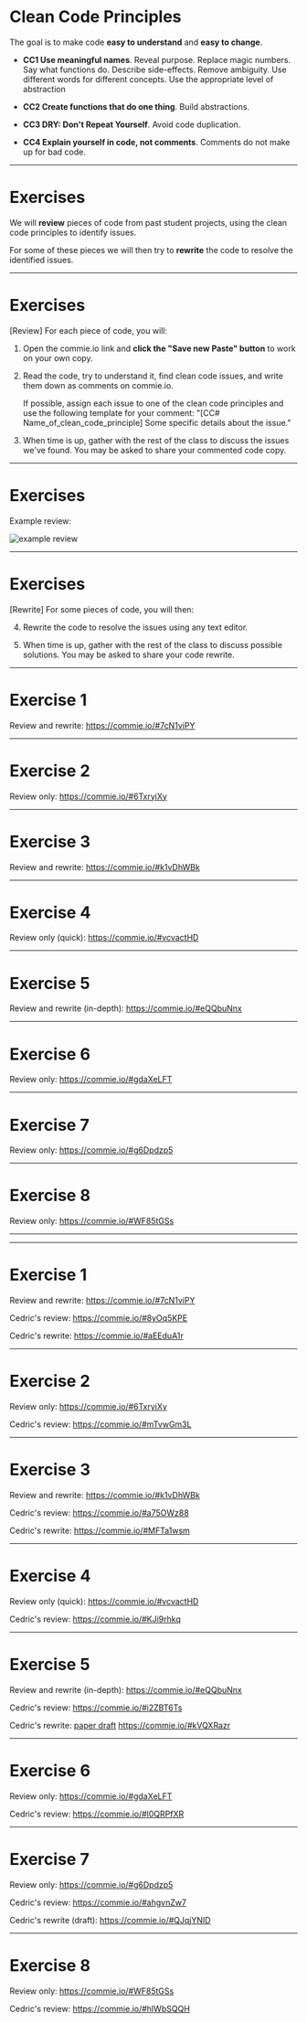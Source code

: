 
# Clean Code Principles

The goal is to make code **easy to understand** and **easy to change**.

* **CC1 Use meaningful names**.
Reveal purpose. Replace magic numbers.
Say what functions do. Describe side-effects. Remove ambiguity.
Use different words for different concepts.
Use the appropriate level of abstraction

* **CC2 Create functions that do one thing**. Build abstractions.

* **CC3 DRY: Don't Repeat Yourself**. Avoid code duplication.

* **CC4 Explain yourself in code, not comments**. Comments do not make up for bad code.

---

# Exercises

We will **review** pieces of code from past student projects,
using the clean code principles to identify issues.

For some of these pieces we will then try to **rewrite** the code
to resolve the identified issues.

---

# Exercises

[Review] For each piece of code, you will:

1. Open the commie.io link and **click the "Save new Paste" button**
to work on your own copy.

2. Read the code, try to understand it, find clean code issues,
and write them down as comments on commie.io.

    If possible, assign each issue to one of the clean code principles and
    use the following template for your comment:
    "[CC# Name_of_clean_code_principle] Some specific details about the issue."

3. When time is up, gather with the rest of the class to discuss the issues
we've found. You may be asked to share your commented code copy.

---

# Exercises

Example review:

![example review](images/commie_review_example.png)

---

# Exercises

[Rewrite] For some pieces of code, you will then:

4. Rewrite the code to resolve the issues using any text editor.

5. When time is up, gather with the rest of the class to discuss possible solutions.
You may be asked to share your code rewrite.


---

# Exercise 1

Review and rewrite: <https://commie.io/#7cN1viPY>

<!-- Cedric's review: <https://commie.io/#8yOq5KPE> -->

<!-- Cedric's rewrite: <https://commie.io/#aEEduA1r> -->
<!-- clean_code_pulsation_clean.py -->

---

# Exercise 2

Review only: <https://commie.io/#6TxryiXy>

<!-- Cedric's review: <https://commie.io/#mTvwGm3L> -->

---

# Exercise 3

Review and rewrite: <https://commie.io/#k1vDhWBk>

<!-- Note: this code probably doesn't behave properly. -->

<!-- Cedric's review: <https://commie.io/#a75OWz88> -->

<!-- Cedric's rewrite: <https://commie.io/#MFTa1wsm> -->
<!-- clean_code_positions_clean.py -->

---

# Exercise 4

Review only (quick): <https://commie.io/#vcvactHD>

<!-- Cedric's review: <https://commie.io/#KJi9rhkq> -->

---

# Exercise 5

Review and rewrite (in-depth): <https://commie.io/#eQQbuNnx>

<!-- Cedric's review: <https://commie.io/#i2ZBT6Ts> -->

<!-- Cedric's rewrite: <https://commie.io/#kVQXRazr>
, [paper draft](images/clean_code_dots_functions.png)
, clean_code_dots_functions.py -->

---

# Exercise 6

Review only: <https://commie.io/#gdaXeLFT>

<!-- Cedric's review: <https://commie.io/#l0QRPfXR> -->

---

# Exercise 7

Review only: <https://commie.io/#g6Dpdzp5>

<!-- Cedric's review: <https://commie.io/#ahgvnZw7> -->

<!-- Cedric's rewrite (draft): <https://commie.io/#QJqjYNID> -->
<!-- , clean_code_pridil_clean.py -->

---

# Exercise 8

Review only: <https://commie.io/#WF85tGSs>

<!-- Cedric's review: <https://commie.io/#hIWbSQQH> -->

---

---

# Exercise 1

Review and rewrite: <https://commie.io/#7cN1viPY>

Cedric's review: <https://commie.io/#8yOq5KPE>

Cedric's rewrite: <https://commie.io/#aEEduA1r>
<!-- clean_code_pulsation_clean.py -->

---

# Exercise 2

Review only: <https://commie.io/#6TxryiXy>

Cedric's review: <https://commie.io/#mTvwGm3L>

---

# Exercise 3

Review and rewrite: <https://commie.io/#k1vDhWBk>

Cedric's review: <https://commie.io/#a75OWz88>

Cedric's rewrite: <https://commie.io/#MFTa1wsm>
<!-- clean_code_positions_clean.py -->

---

# Exercise 4

Review only (quick): <https://commie.io/#vcvactHD>

Cedric's review: <https://commie.io/#KJi9rhkq>

---

# Exercise 5

Review and rewrite (in-depth): <https://commie.io/#eQQbuNnx>

Cedric's review: <https://commie.io/#i2ZBT6Ts>

Cedric's rewrite:
    [paper draft](images/clean_code_dots_functions.png)
    <https://commie.io/#kVQXRazr>
    <!-- , clean_code_dots_functions.py -->

---

# Exercise 6

Review only: <https://commie.io/#gdaXeLFT>

Cedric's review: <https://commie.io/#l0QRPfXR>

---

# Exercise 7

Review only: <https://commie.io/#g6Dpdzp5>

Cedric's review: <https://commie.io/#ahgvnZw7>

Cedric's rewrite (draft): <https://commie.io/#QJqjYNID>
<!-- , clean_code_pridil_clean.py -->

---

# Exercise 8

Review only: <https://commie.io/#WF85tGSs>

Cedric's review: <https://commie.io/#hIWbSQQH>

